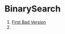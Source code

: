 # BinarySearch
1. [First Bad Version](https://leetcode.com/problems/first-bad-version/description/)
2. 
